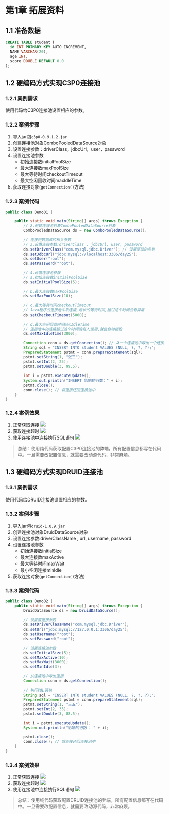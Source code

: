 # 第1章 拓展资料
## 1.1 准备数据
```sql
CREATE TABLE student (
  id INT PRIMARY KEY AUTO_INCREMENT,
  NAME VARCHAR(20),
  age INT,
  score DOUBLE DEFAULT 0.0
);
```

## 1.2 硬编码方式实现C3P0连接池
### 1.2.1 案例需求
使用代码给C3P0连接池设置相应的参数。

### 1.2.2 案例步骤
1. 导入jar包`c3p0-0.9.1.2.jar`
2. 创建连接池对象ComboPooledDataSource对象
3. 设置连接参数：driverClass，jdbcUrl，user，password
4. 设置连接池参数
   * 初始连接数initialPoolSize
   * 最大连接数maxPoolSize
   * 最大等待时间checkoutTimeout
   * 最大空闲回收时间maxIdleTime
5. 获取连接对象(`getConnection()`方法)

### 1.2.3 案例代码
```java
public class Demo01 {

	public static void main(String[] args) throws Exception {
		// 2.创建连接池对象ComboPooledDataSource对象
		ComboPooledDataSource ds = new ComboPooledDataSource();
		
		// 连接到数据库的相关参数
		// 3.设置连接参数:driverClass , jdbcUrl, user, password
		ds.setDriverClass("com.mysql.jdbc.Driver"); // 设置驱动的名称
		ds.setJdbcUrl("jdbc:mysql://localhost:3306/day25");
		ds.setUser("root");
		ds.setPassword("root");
		
		// 4.设置连接池参数
		// a.初始连接数initialPoolSize
		ds.setInitialPoolSize(5);
		
		// b.最大连接数maxPoolSize
		ds.setMaxPoolSize(10);
		
		// c.最大等待时间checkoutTimeout
		// Java程序去连接池中取连接,最长的等待时间,超过这个时间会有异常
		ds.setCheckoutTimeout(5000);
		
		// d.最大空闲回收时间maxIdleTime
		// 连接池中的连接超过这个时间没有人使用,就会自动销毁
		ds.setMaxIdleTime(3000);
		
		Connection conn = ds.getConnection(); // 从一个连接池中取出一个连接
		String sql = "INSERT INTO student VALUES (NULL, ?, ?, ?);";
		PreparedStatement pstmt = conn.prepareStatement(sql);
		pstmt.setString(1, "张三");
		pstmt.setInt(2, 25);
		pstmt.setDouble(3, 99.5);
		
		int i = pstmt.executeUpdate();
		System.out.println("INSERT 影响的行数：" + i);
		pstmt.close();
		conn.close(); // 将连接还回连接池中
	}
}
```

### 1.2.4 案例效果
1. 正常获取连接
  ![](imgs\拓展02.png)
2. 获取连接超时
  ![](imgs\拓展03.png)
3. 使用连接池中连接执行SQL语句
  ![](imgs\拓展01.png)

>总结：使用纯代码获取配置C3P0连接池的弊端，所有配置信息都写在代码中。一旦需要改配置信息，就需要改动源代码，非常麻烦。

## 1.3 硬编码方式实现DRUID连接池
### 1.3.1 案例需求
使用代码给DRUID连接池设置相应的参数。

### 1.3.2 案例步骤
1. 导入jar包`druid-1.0.9.jar`
2. 创建连接池对象DruidDataSource对象
3. 设置连接参数:driverClassName , url, username, password
4. 设置连接池参数
   * 初始连接数initialSize
   * 最大连接数maxActive
   * 最大等待时间maxWait
   * 最小空闲连接minIdle
5. 获取连接对象(`getConnection()`方法)

### 1.3.3 案例代码
```java
public class Demo02 {
	public static void main(String[] args) throws Exception {
		DruidDataSource ds = new DruidDataSource();
		
		// 设置置连接参数
		ds.setDriverClassName("com.mysql.jdbc.Driver");
		ds.setUrl("jdbc:mysql://127.0.0.1:3306/day25");
		ds.setUsername("root");
		ds.setPassword("root");
		
		// 设置连接池参数
		ds.setInitialSize(5);
		ds.setMaxActive(10);
		ds.setMaxWait(3000);
		ds.setMinIdle(3);
		
		// 从连接池中取出连接
		Connection conn = ds.getConnection();
		
		// 执行SQL语句
		String sql = "INSERT INTO student VALUES (NULL, ?, ?, ?);";
		PreparedStatement pstmt = conn.prepareStatement(sql);
		pstmt.setString(1, "王五");
		pstmt.setInt(2, 35);
		pstmt.setDouble(3, 88.5);
		
		int i = pstmt.executeUpdate();
		System.out.println("影响的行数： " + i);
		
		pstmt.close();
		conn.close(); // 将连接还回连接池中
	}
}
```

### 1.3.4 案例效果
1. 正常获取连接
  ![](imgs\拓展04.png)
2. 获取连接超时
  ![](imgs\拓展05.png)
3. 使用连接池中连接执行SQL语句
  ![](imgs\拓展06.png)

>总结：使用纯代码获取配置DRUID连接池的弊端，所有配置信息都写在代码中。一旦需要改配置信息，就需要改动源代码，非常麻烦。